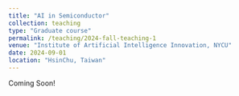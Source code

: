 ```yaml
---
title: "AI in Semiconductor"
collection: teaching
type: "Graduate course"
permalink: /teaching/2024-fall-teaching-1
venue: "Institute of Artificial Intelligence Innovation, NYCU"
date: 2024-09-01
location: "HsinChu, Taiwan"
---
```


Coming Soon!
